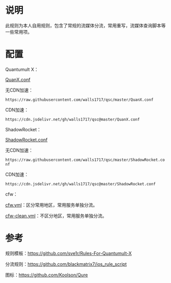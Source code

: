 # 说明
此规则为本人自用规则，包含了常规的流媒体分流，常用重写，流媒体查询脚本等一些常用项。

# 配置

Quantumult X：

[QuanX.conf](https://raw.githubusercontent.com/walls1717/quanX-conf/master/QuanX.conf)

无CDN加速：

`https://raw.githubusercontent.com/walls1717/qsc/master/QuanX.conf`

CDN加速：

`https://cdn.jsdelivr.net/gh/walls1717/qsc@master/QuanX.conf`

ShadowRocket：

[ShadowRocket.conf](https://raw.githubusercontent.com/walls1717/quanX-conf/master/QuanX.conf)

无CDN加速：

`https://raw.githubusercontent.com/walls1717/qsc/master/ShadowRocket.conf`

CDN加速：

`https://cdn.jsdelivr.net/gh/walls1717/qsc@master/ShadowRocket.conf`

cfw：

[cfw.yml](./cfw.yml)：区分常用地区，常用服务单独分流。

[cfw-clean.yml](./cfw-clean.yml)：不区分地区，常用服务单独分流。

# 参考

规则模板：https://github.com/sve1r/Rules-For-Quantumult-X

分流规则：https://github.com/blackmatrix7/ios_rule_script

图标：https://github.com/Koolson/Qure